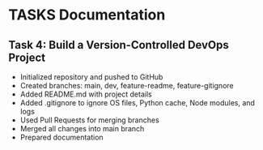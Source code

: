 # TASKS Documentation

## Task 4: Build a Version-Controlled DevOps Project
- Initialized repository and pushed to GitHub
- Created branches: main, dev, feature-readme, feature-gitignore
- Added README.md with project details
- Added .gitignore to ignore OS files, Python cache, Node modules, and logs
- Used Pull Requests for merging branches
- Merged all changes into main branch
- Prepared documentation

